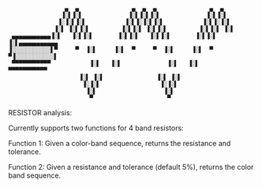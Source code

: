                     ▄  ▄               ▄  ▄  ▄               ▄  ▄                
                   ▐░▌▐░▌             ▐░▌▐░▌▐░▌             ▐░▌▐░▌               
                  ▐░▐░▌▐░▌           ▐░▌▐░▐░▌▐░▌           ▐░▌▐░▐░▌              
                 ▐░▌ ▐░▌▐░▌         ▐░▌▐░▌ ▐░▌▐░▌         ▐░▌▐░▌ ▐░▌             
     ▄▄▄▄▄▄▄▄▄▄▄▐░▌   ▐░▌▐░▌       ▐░▌▐░▌   ▐░▌▐░▌       ▐░▌▐░▌   ▐░▌▄▄▄▄▄▄▄▄▄▄▄ 
    ▐░░░░░░░░░░░▌▀     ▀  ▐░▌     ▐░▌  ▀     ▀  ▐░▌     ▐░▌  ▀     ▀▐░░░░░░░░░░░▌
     ▀▀▀▀▀▀▀▀▀▀▀           ▐░▌   ▐░▌             ▐░▌   ▐░▌           ▀▀▀▀▀▀▀▀▀▀▀ 
                        ▐░▌ ▐░▌               ▐░▌ ▐░▌                        
                         ▐░▐░▌                 ▐░▐░▌                         
                          ▐░▌                   ▐░▌                          
                           ▀                     ▀                           
                                                                             

RESISTOR analysis:

Currently supports two functions for 4 band resistors:

Function 1: Given a color-band sequence, returns the resistance and tolerance.

Function 2: Given a resistance and tolerance (default 5%), returns the color band sequence.


